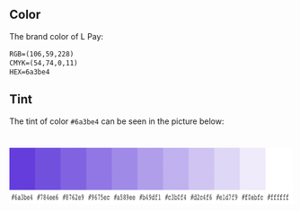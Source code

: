 ## Color

The brand color of L Pay:

   ```shell
   RGB=(106,59,228)
   CMYK=(54,74,0,11)
   HEX=6a3be4
   ```
## Tint

The tint of color `#6a3be4` can be seen in the picture below:
<h1 align="center">
  <a href="https://github.com/L-PAY/brand"><img src="https://github.com/L-PAY/brand/blob/main/icons/tint.png?raw=true" height="100"></a>
</h1>
